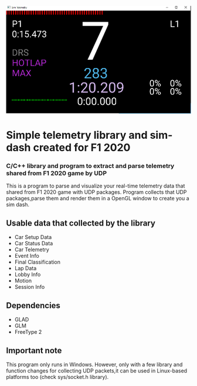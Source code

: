 ![Screenshot](/screenshot.png)

# Simple telemetry library and sim-dash created for F1 2020
### C/C++ library and program to extract and parse telemetry shared from F1 2020 game by UDP 
This is a program to parse and visualize your real-time telemetry data that shared from F1 2020 game with UDP packages.
Program collects that UDP packages,parse them and render them in a OpenGL window to create you a sim dash.

## Usable data that collected by the library

- Car Setup Data
- Car Status Data
- Car Telemetry
- Event Info
- Final Classification
- Lap Data
- Lobby Info
- Motion
- Session Info

## Dependencies

- GLAD
- GLM
- FreeType 2

## Important note

This program only runs in Windows.
However, only with a few library and function changes for collecting UDP packets,it can be used in Linux-based platforms too (check sys/socket.h library).
